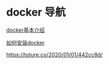 #	docker 导航



[docker基本介绍](./docker基本介绍.md)

[如何安装docker](./如何安装docker.md)



https://tuture.co/2020/01/01/442cc8d/
